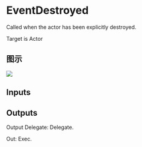 # EventDestroyed

Called when the actor has been explicitly destroyed.

Target is Actor

## 图示

![]($-20221218-17450752.png)

## Inputs

## Outputs

Output Delegate: Delegate.

Out: Exec.

